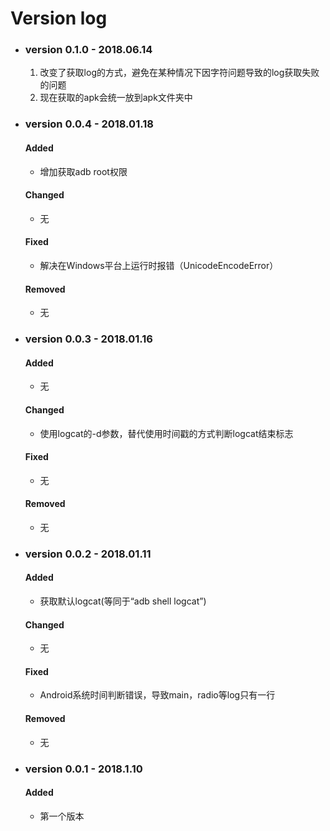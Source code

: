 # Version log
* ### version 0.1.0 - 2018.06.14
    1. 改变了获取log的方式，避免在某种情况下因字符问题导致的log获取失败的问题
    2. 现在获取的apk会统一放到apk文件夹中
    
* ### version 0.0.4 - 2018.01.18

    #### Added
    * 增加获取adb root权限

    #### Changed
    * 无

    #### Fixed
    * 解决在Windows平台上运行时报错（UnicodeEncodeError）

    #### Removed
    * 无

* ### version 0.0.3 - 2018.01.16

    #### Added
    * 无

    #### Changed
    * 使用logcat的-d参数，替代使用时间戳的方式判断logcat结束标志

    #### Fixed
    * 无

    #### Removed
    * 无

* ### version 0.0.2 - 2018.01.11

    #### Added
    * 获取默认logcat(等同于“adb shell logcat”)

    #### Changed
    * 无

    #### Fixed
    * Android系统时间判断错误，导致main，radio等log只有一行

    #### Removed
    * 无

* ### version 0.0.1 - 2018.1.10

    #### Added
    * 第一个版本
